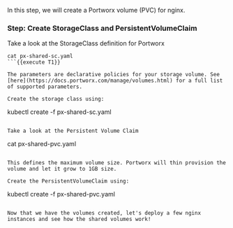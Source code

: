 In this step, we will create a Portworx volume (PVC) for nginx.

### Step: Create StorageClass and PersistentVolumeClaim

Take a look at the StorageClass definition for Portworx
```
cat px-shared-sc.yaml
```{{execute T1}}

The parameters are declarative policies for your storage volume. See [here](https://docs.portworx.com/manage/volumes.html) for a full list of supported parameters.

Create the storage class using:
```
kubectl create -f px-shared-sc.yaml
```{{execute T1}}

Take a look at the Persistent Volume Claim
```
cat px-shared-pvc.yaml
```{{execute T1}}

This defines the maximum volume size. Portworx will thin provision the volume and let it grow to 1GB size.

Create the PersistentVolumeClaim using:
```
kubectl create -f px-shared-pvc.yaml
```{{execute T1}}

Now that we have the volumes created, let's deploy a few nginx instances and see how the shared volumes work!
